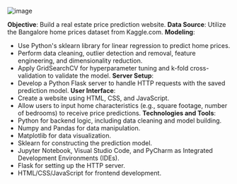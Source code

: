 ![image](https://github.com/AJinks28/GardenCityEstimates/assets/133963919/460e28f7-62d9-4c6d-86bd-317605ebb4da)

**Objective**: Build a real estate price prediction website.
**Data Source**: Utilize the Bangalore home prices dataset from Kaggle.com.
**Modeling**:
- Use Python's sklearn library for linear regression to predict home prices.
- Perform data cleaning, outlier detection and removal, feature engineering, and dimensionality reduction.
- Apply GridSearchCV for hyperparameter tuning and k-fold cross-validation to validate the model.
**Server Setup**:
- Develop a Python Flask server to handle HTTP requests with the saved prediction model.
**User Interface**:
- Create a website using HTML, CSS, and JavaScript.
- Allow users to input home characteristics (e.g., square footage, number of bedrooms) to receive price predictions.
**Technologies and Tools**:
- Python for backend logic, including data cleaning and model building.
- Numpy and Pandas for data manipulation.
- Matplotlib for data visualization.
- Sklearn for constructing the prediction model.
- Jupyter Notebook, Visual Studio Code, and PyCharm as Integrated Development Environments (IDEs).
- Flask for setting up the HTTP server.
- HTML/CSS/JavaScript for frontend development.


